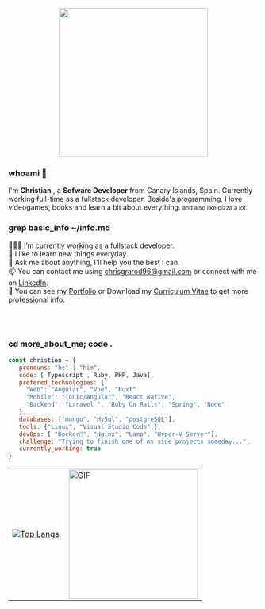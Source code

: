  <p align="center">
   <img width="300px" height="auto" src="https://media1.tenor.com/images/dc26484243124b4f42647f3eff67f637/tenor.gif?itemid=14534845" />  
  </p>
 

 <h3>whoami 👀</h3>

I'm **Christian** , a **Sofware Developer** from Canary Islands, Spain. Currently working full-time as a fullstack developer. Beside's programming, I love videogames, books and learn a bit about everything.
<small> and also like pizza a lot. </small>

<h3>grep basic_info ~/info.md</h3>

👨🏽‍💻 I’m currently working as a fullstack developer.   
🌱 I like to learn new things everyday.  
💬 Ask me about anything, I'll help you the best I can.  
📫 You can contact me using <chrisgrarod96@gmail.com> or connect with me on [LinkedIn](https://www.linkedin.com/in/christiangranadorodriguez/).  
📝 You can see my [Portfolio](https://chrisgrdev.vercel.app/) or Download my [Curriculum Vitae](https://drive.google.com/file/d/1I18HpK_rPjYfs2ptN7tu-XsxtWLql8s1/view?usp=sharing)  to get more professional info.  

<br/>
<br/>

   ### cd more_about_me; code .

   ```javascript
const christian = {
      pronouns: "he" | "him",
      code: [ Typescript , Ruby, PHP, Java],
      prefered_technologies: {
        "Web": "Angular", "Vue", "Nuxt"
        "Mobile": "Ionic/Angular", "React Native",
        "Backend": "Laravel ", "Ruby On Rails", "Spring", "Node"
      },
      databases: ["mongo", "MySql", "postgreSQL"],
      tools: {"Linux", "Visual Studio Code",},
      devOps: [ "Docker🐳", "Nginx", "Lamp", "Hyper-V Server"],
      challenge: "Trying to finish one of my side projects someday...",
      currently_working: true
}
```
<table >
<td style="border:none;">

[![Top Langs](https://github-readme-stats.vercel.app/api/top-langs/?username=xxamer&layout=compact)](https://github.com/xxamer/github-readme-stats)

 </td>
<td style="border:none;"> <img align="right" width="260"  alt="GIF" src="https://media1.tenor.com/images/e4d613ee59e79b93e38ec2521cce19e4/tenor.gif?itemid=5751430" /></td>
</table>
 

